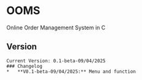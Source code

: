 # OOMS
Online Order Management System in C

## Version
    Current Version: 0.1-beta-09/04/2025
    ### Changelog
    *   **V0.1-beta-09/04/2025:** Menu and function
